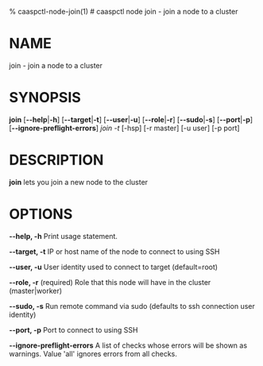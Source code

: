 % caaspctl-node-join(1) # caaspctl node join - join a node to a cluster

# NAME
join - join a node to a cluster

# SYNOPSIS
**join**
[**--help**|**-h**] [**--target**|**-t**] [**--user**|**-u**] [**--role**|**-r**]
[**--sudo**|**-s**] [**--port**|**-p**] [**--ignore-preflight-errors**]
*join* *<node-name>* *-t <fqdn>* [-hsp] [-r master] [-u user] [-p port]

# DESCRIPTION
**join** lets you join a new node to the cluster

# OPTIONS

**--help, -h**
  Print usage statement.

**--target, -t**
  IP or host name of the node to connect to using SSH

**--user, -u**
  User identity used to connect to target (default=root)

**--role, -r**
  (required) Role that this node will have in the cluster (master|worker)

**--sudo, -s**
  Run remote command via sudo (defaults to ssh connection user identity)

**--port, -p**
  Port to connect to using SSH

**--ignore-preflight-errors**
  A list of checks whose errors will be shown as warnings. Value 'all' ignores errors from all checks.